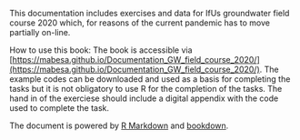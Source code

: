 This documentation includes exercises and data for IfUs groundwater field course 2020 which, for reasons of the current pandemic has to move partially on-line. 

How to use this book: The book is accessible via [https://mabesa.github.io/Documentation_GW_field_course_2020/](https://mabesa.github.io/Documentation_GW_field_course_2020/). The example codes can be downloaded and used as a basis for completing the tasks but it is not obligatory to use R for the completion of the tasks. The hand in of the exerciese should include a digital appendix with the code used to complete the task. 

The document is powered by [R Markdown](https://rmarkdown.rstudio.com/) and [bookdown](https://github.com/rstudio/bookdown). 
